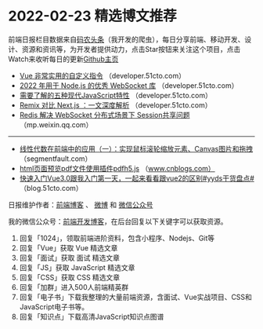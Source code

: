 # 2022-02-23 精选博文推荐

前端日报栏目数据来自[码农头条](https://toutiao.qdkfweb.cn/)（我开发的爬虫），每日分享前端、移动开发、设计、资源和资讯等，为开发者提供动力，点击Star按钮来关注这个项目，点击Watch来收听每日的更新[Github主页](https://github.com/kujian/frontendDaily)
* [Vue 非常实用的自定义指令](https://developer.51cto.com/article/702249.html) （developer.51cto.com）
* [2022 年用于 Node.js 的优秀 WebSocket 库](https://developer.51cto.com/article/702240.html) （developer.51cto.com）
* [需要了解的五种现代JavaScript特性](https://developer.51cto.com/article/702287.html) （developer.51cto.com）
* [Remix 对比 Next.js ：一文深度解析](https://developer.51cto.com/article/702279.html) （developer.51cto.com）
* [Redis 解决 WebSocket 分布式场景下 Session共享问题](https://mp.weixin.qq.com/s?__biz=MzA5NDg3MjAwMQ==&mid=2457117858&idx=1&sn=d85435792b1066fa79b48ec121a976bd) （mp.weixin.qq.com）

***
* [线性代数在前端中的应用（一）：实现鼠标滚轮缩放元素、Canvas图片和拖拽](https://segmentfault.com/a/1190000041443525) （segmentfault.com）
* [html页面预览pdf文件使用插件pdfh5.js](https://www.cnblogs.com/jinxin0354/p/15923175.html) （www.cnblogs.com）
* [快速入门Vue3.0跟我入门第一天，一起来看看跟vue2的区别#yyds干货盘点#](https://blog.51cto.com/u_15453248/5027624) （blog.51cto.com）

日报维护作者：[前端博客](https://qdkfweb.cn/) 、 [微博](http://weibo.com/kujian) 和 [微信公众号](https://open.weixin.qq.com/qr/code?username=caibaojian_com)

我的微信公众号：[前端开发博客](https://open.weixin.qq.com/qr/code?username=caibaojian_com)，在后台回复以下关键字可以获取资源。

1. 回复「1024」，领取前端进阶资料，包含小程序、Nodejs、Git等
2. 回复「Vue」获取 Vue 精选文章
3. 回复「面试」获取 面试 精选文章
4. 回复「JS」获取 JavaScript 精选文章
5. 回复「CSS」获取 CSS 精选文章
6. 回复「加群」进入500人前端精英群
7. 回复「电子书」下载我整理的大量前端资源，含面试、Vue实战项目、CSS和JavaScript电子书等。
8. 回复「知识点」下载高清JavaScript知识点图谱